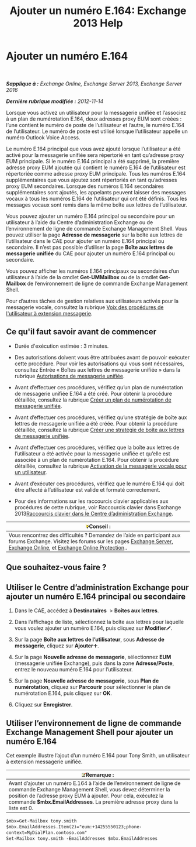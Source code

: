 ﻿---
title: 'Ajouter un numéro E.164: Exchange 2013 Help'
TOCTitle: Ajouter un numéro E.164
ms:assetid: fab86207-be03-40ef-9fea-045a50f3d122
ms:mtpsurl: https://technet.microsoft.com/fr-fr/library/JJ662762(v=EXCHG.150)
ms:contentKeyID: 50555517
ms.date: 05/23/2018
mtps_version: v=EXCHG.150
ms.translationtype: MT
---

# Ajouter un numéro E.164

 

_**Sapplique à :** Exchange Online, Exchange Server 2013, Exchange Server 2016_

_**Dernière rubrique modifiée :** 2012-11-14_

Lorsque vous activez un utilisateur pour la messagerie unifiée et l’associez à un plan de numérotation E.164, deux adresses proxy EUM sont créées : l’une contient le numéro de poste de l’utilisateur et l’autre, le numéro E.164 de l’utilisateur. Le numéro de poste est utilisé lorsque l’utilisateur appelle un numéro Outlook Voice Access.

Le numéro E.164 principal que vous avez ajouté lorsque l’utilisateur a été activé pour la messagerie unifiée sera répertorié en tant qu’adresse proxy EUM principale. Si le numéro E.164 principal a été supprimé, la première adresse proxy EUM ajoutée qui contient le numéro E.164 de l’utilisateur est répertoriée comme adresse proxy EUM principale. Tous les numéros E.164 supplémentaires que vous ajoutez sont répertoriés en tant qu’adresses proxy EUM secondaires. Lorsque des numéros E.164 secondaires supplémentaires sont ajoutés, les appelants peuvent laisser des messages vocaux à tous les numéros E.164 de l’utilisateur qui ont été définis. Tous les messages vocaux sont remis dans la même boîte aux lettres de l’utilisateur.

Vous pouvez ajouter un numéro E.164 principal ou secondaire pour un utilisateur à l’aide du Centre d’administration Exchange ou de l’environnement de ligne de commande Exchange Management Shell. Vous pouvez utiliser la page **Adresse de messagerie** sur la boîte aux lettres de l’utilisateur dans le CAE pour ajouter un numéro E.164 principal ou secondaire. Il n’est pas possible d’utiliser la page **Boîte aux lettres de messagerie unifiée** du CAE pour ajouter un numéro E.164 principal ou secondaire.

Vous pouvez afficher les numéros E.164 principaux ou secondaires d’un utilisateur à l’aide de la cmdlet **Get-UMMailbox** ou de la cmdlet **Get-Mailbox** de l’environnement de ligne de commande Exchange Management Shell.

Pour d’autres tâches de gestion relatives aux utilisateurs activés pour la messagerie vocale, consultez la rubrique [Voix des procédures de l'utilisateur à extension messagerie](voice-mail-enabled-user-procedures-exchange-2013-help.md).

## Ce qu'il faut savoir avant de commencer

  - Durée d'exécution estimée : 3 minutes.

  - Des autorisations doivent vous être attribuées avant de pouvoir exécuter cette procédure. Pour voir les autorisations qui vous sont nécessaires, consultez Entrée « Boîtes aux lettres de messagerie unifiée » dans la rubrique [Autorisations de messagerie unifiée](unified-messaging-permissions-exchange-2013-help.md).

  - Avant d’effectuer ces procédures, vérifiez qu’un plan de numérotation de messagerie unifiée E.164 a été créé. Pour obtenir la procédure détaillée, consultez la rubrique [Créer un plan de numérotation de messagerie unifiée](create-a-um-dial-plan-exchange-2013-help.md).

  - Avant d’effectuer ces procédures, vérifiez qu’une stratégie de boîte aux lettres de messagerie unifiée a été créée. Pour obtenir la procédure détaillée, consultez la rubrique [Créer une stratégie de boîte aux lettres de messagerie unifiée](create-a-um-mailbox-policy-exchange-2013-help.md).

  - Avant d’effectuer ces procédures, vérifiez que la boîte aux lettres de l’utilisateur a été activée pour la messagerie unifiée et qu’elle est associée à un plan de numérotation E.164. Pour obtenir la procédure détaillée, consultez la rubrique [Activation de la messagerie vocale pour un utilisateur](enable-a-user-for-voice-mail-exchange-2013-help.md).

  - Avant d’exécuter ces procédures, vérifiez que le numéro E.164 qui doit être affecté à l’utilisateur est valide et formaté correctement.

  - Pour des informations sur les raccourcis clavier applicables aux procédures de cette rubrique, voir Raccourcis clavier dans Exchange 2013[Raccourcis clavier dans le Centre d’administration Exchange](keyboard-shortcuts-in-the-exchange-admin-center-exchange-online-protection-help.md).

<table>
<thead>
<tr class="header">
<th><img src="images/Bb125224.tip(EXCHG.150).gif" title="Conseil" alt="Conseil" />Conseil :</th>
</tr>
</thead>
<tbody>
<tr class="odd">
<td>Vous rencontrez des difficultés ? Demandez de l’aide en participant aux forums Exchange. Visitez les forums sur les pages <a href="https://go.microsoft.com/fwlink/p/?linkid=60612">Exchange Server</a>, <a href="https://go.microsoft.com/fwlink/p/?linkid=267542">Exchange Online</a>, et <a href="https://go.microsoft.com/fwlink/p/?linkid=285351">Exchange Online Protection</a>..</td>
</tr>
</tbody>
</table>


## Que souhaitez-vous faire ?

## Utiliser le Centre d’administration Exchange pour ajouter un numéro E.164 principal ou secondaire

1.  Dans le CAE, accédez à **Destinataires**  \> **Boîtes aux lettres**.

2.  Dans l’affichage de liste, sélectionnez la boîte aux lettres pour laquelle vous voulez ajouter un numéro E.164, puis cliquez sur **Modifier**![Icône Modifier](images/Bb124582.6f53ccb2-1f13-4c02-bea0-30690e6ea71d(EXCHG.150).gif "Icône Modifier").

3.  Sur la page **Boîte aux lettres de l’utilisateur**, sous **Adresse de messagerie**, cliquez sur **Ajouter**![Icône Ajouter](images/JJ218640.c1e75329-d6d7-4073-a27d-498590bbb558(EXCHG.150).gif "Icône Ajouter").

4.  Sur la page **Nouvelle adresse de messagerie**, sélectionnez **EUM** (messagerie unifiée Exchange), puis dans la zone **Adresse/Poste**, entrez le nouveau numéro E.164 pour l’utilisateur.

5.  Sur la page **Nouvelle adresse de messagerie**, sous **Plan de numérotation**, cliquez sur **Parcourir** pour sélectionner le plan de numérotation E.164, puis cliquez sur **OK**.

6.  Cliquez sur **Enregistrer**.

## Utiliser l’environnement de ligne de commande Exchange Management Shell pour ajouter un numéro E.164

Cet exemple illustre l’ajout d’un numéro E.164 pour Tony Smith, un utilisateur à extension messagerie unifiée.

<table>
<thead>
<tr class="header">
<th><img src="images/JJ159664.note(EXCHG.150).gif" title="Remarque" alt="Remarque" />Remarque :</th>
</tr>
</thead>
<tbody>
<tr class="odd">
<td>Avant d’ajouter un numéro E.164 à l’aide de l’environnement de ligne de commande Exchange Management Shell, vous devez déterminer la position de l’adresse proxy EUM à ajouter. Pour cela, exécutez la commande <strong>$mbx.EmailAddresses</strong>. La première adresse proxy dans la liste est 0.</td>
</tr>
</tbody>
</table>


    $mbx=Get-Mailbox tony.smith
    $mbx.EmailAddresses.Item(2)="eum:+14255550123;phone-context=MyDialPlan.contoso.com"
    Set-Mailbox tony.smith -EmailAddresses $mbx.EmailAddresses

